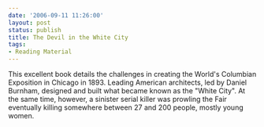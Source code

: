 ```yaml
---
date: '2006-09-11 11:26:00'
layout: post
status: publish
title: The Devil in the White City
tags:
- Reading Material
---
```


This excellent book details the challenges in creating the World's Columbian Exposition in Chicago in 1893. Leading American architects, led by Daniel Burnham, designed and built what became known as the "White City". At the same time, however, a sinister serial killer was prowling the Fair eventually killing somewhere between 27 and 200 people, mostly young women.
